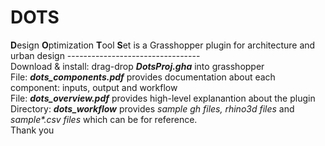 # DOTS
<b>D</b>esign <b>O</b>ptimization <b>T</b>ool <b>S</b>et is a Grasshopper plugin for architecture and urban design
---------------------------------<br/>
Download & install: drag-drop <b><i>DotsProj.gha</i></b> into grasshopper<br/>
File: <b><i>dots_components.pdf</i></b> provides documentation about each component: inputs, output and workflow<br/>
File: <b><i>dots_overview.pdf</i></b> provides high-level explanantion about the plugin<br/>
Directory: <b><i>dots_workflow</i></b> provides <i>sample gh files, rhino3d files</i> and <i>sample*.csv files </i>which can be for reference.<br/>
Thank you
